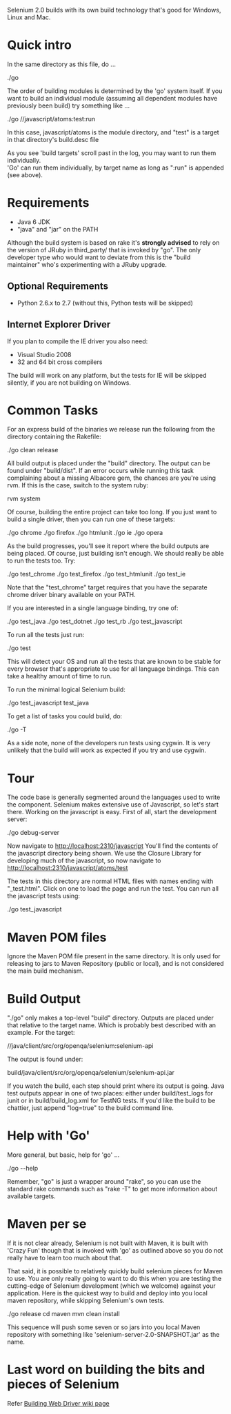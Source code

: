 Selenium 2.0 builds with its own build technology that's good for Windows, Linux and Mac.

# Quick intro

In the same directory as this file, do ...

   ./go

The order of building modules is determined by the 'go' system itself.  If you want to
build an individual module (assuming all dependent modules have previously been build)
try something like ...

   ./go //javascript/atoms:test:run

In this case, javascript/atoms is the module directory, and "test" is a target
in that directory's build.desc file

As you see 'build targets' scroll past in the log, you may want to run them individually.  
'Go' can run them individually, by target name as long as ":run" is appended (see above).

# Requirements

* Java 6 JDK
* "java" and "jar" on the PATH

Although the build system is based on rake it's **strongly advised** to rely on the version of JRuby in third_party/ that is invoked by "go".  The only developer type who would want to deviate from this is the "build maintainer" who's experimenting with a JRuby upgrade. 

## Optional Requirements

* Python 2.6.x to 2.7  (without this, Python tests will be skipped)

## Internet Explorer Driver

If you plan to compile the IE driver you also need:

* Visual Studio 2008
* 32 and 64 bit cross compilers

The build will work on any platform, but the tests for IE will be skipped silently, if you are not building on Windows.

# Common Tasks

For an express build of the binaries we release run the following from the directory containing the Rakefile:

  ./go clean release

All build output is placed under the "build" directory. The output can be found under "build/dist". If an error occurs while running this task complaining about a missing Albacore gem, the chances are you're using rvm. If this is the case, switch to the system ruby:

  rvm system

Of course, building the entire project can take too long. If you just want to build a single driver, then you can run one of these targets:

  ./go chrome
  ./go firefox
  ./go htmlunit
  ./go ie
  ./go opera

As the build progresses, you'll see it report where the build outputs are being placed. Of course, just building isn't enough. We should really be able to run the tests too. Try:

  ./go test_chrome
  ./go test_firefox
  ./go test_htmlunit
  ./go test_ie

Note that the "test_chrome" target requires that you have the separate chrome driver binary available on your PATH. 

If you are interested in a single language binding, try one of:

  ./go test_java 
  ./go test_dotnet
  ./go test_rb 
  ./go test_javascript 

To run all the tests just run:

  ./go test

This will detect your OS and run all the tests that are known to be stable for every browser that's appropriate to use for all language bindings. This can take a healthy amount of time to run.

To run the minimal logical Selenium build:

  ./go test_javascript test_java

To get a list of tasks you could build, do:

  ./go -T

As a side note, none of the developers run tests using cygwin. It is very unlikely that the build will work as expected if you try and use cygwin.

# Tour

The code base is generally segmented around the languages used to write the component. Selenium makes extensive use of Javascript, so let's start there. Working on the javascript is easy. First of all, start the development server:

  ./go debug-server
  
Now navigate to [http://localhost:2310/javascript](http://localhost:2310/javascript) You'll find the contents of the javascript directory being shown. We use the Closure Library for developing much of the javascript, so now navigate to [http://localhost:2310/javascript/atoms/test](http://localhost:2310/javascript/atoms/test)

The tests in this directory are normal HTML files with names ending with "_test.html". Click on one to load the page and run the test. You can run all the javascript tests using:

  ./go test_javascript

# Maven POM files

Ignore the Maven POM file present in the same directory. It is only used for releasing to jars to Maven Repository (public or local), and is not considered the main build mechanism.

# Build Output

"./go" only makes a top-level "build" directory. Outputs are placed under that relative to the target name. Which is probably best described with an example. For the target:

  //java/client/src/org/openqa/selenium:selenium-api

The output is found under:

  build/java/client/src/org/openqa/selenium/selenium-api.jar

If you watch the build, each step should print where its output is going. Java test outputs appear in one of two places: either under build/test_logs for junit or in build/build_log.xml for TestNG tests. If you'd like the build to be chattier, just append "log=true" to the build command line.

# Help with 'Go'

More general, but basic, help for 'go' ...

   ./go --help

Remember, "go" is just a wrapper around "rake", so you can use the standard rake commands such as "rake -T" to get more information about available targets.

# Maven per se

If it is not clear already, Selenium is not built with Maven, it is built with 'Crazy Fun' though that is invoked with 'go' as outlined above so you do not really have to learn too much about that.

That said, it is possible to relatively quickly build selenium pieces for Maven to use.  You are only really going to want to do this when you are testing the cutting-edge of Selenium development (which we welcome) against your application.  Here is the quickest way to build and deploy into you local maven repository, while skipping Selenium's own tests.

   ./go release
   cd maven
   mvn clean install

This sequence will push some seven or so jars into you local Maven repository with something like 'selenium-server-2.0-SNAPSHOT.jar' as the name.

# Last word on building the bits and pieces of Selenium

Refer [Building Web Driver wiki page](http://code.google.com/p/selenium/wiki/BuildingWebDriver)

